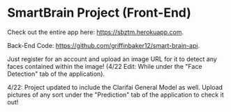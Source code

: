 # SmartBrain Project (Front-End)

Check out the entire app here: https://sbztm.herokuapp.com.

Back-End Code: https://github.com/griffinbaker12/smart-brain-api.

Just register for an account and upload an image URL for it to detect any faces contained within the image! (4/22 Edit: While under the "Face Detection" tab of the application).

4/22: Project updated to include the Clarifai General Model as well. Upload pictures of any sort under the "Prediction" tab of the application to check it out!

